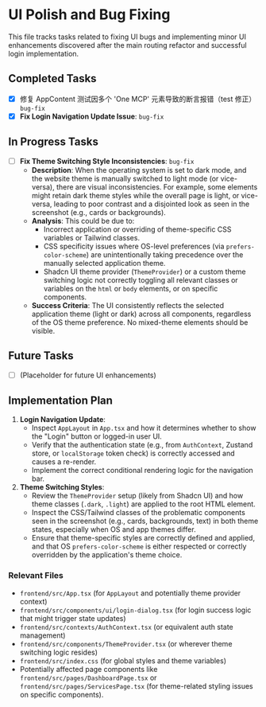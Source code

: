 # UI Polish and Bug Fixing

This file tracks tasks related to fixing UI bugs and implementing minor UI enhancements discovered after the main routing refactor and successful login implementation.

## Completed Tasks

- [x] 修复 AppContent 测试因多个 'One MCP' 元素导致的断言报错（test 修正） `bug-fix`
- [x] **Fix Login Navigation Update Issue**: `bug-fix`

## In Progress Tasks

- [ ] **Fix Theme Switching Style Inconsistencies**: `bug-fix`
    - **Description**: When the operating system is set to dark mode, and the website theme is manually switched to light mode (or vice-versa), there are visual inconsistencies. For example, some elements might retain dark theme styles while the overall page is light, or vice-versa, leading to poor contrast and a disjointed look as seen in the screenshot (e.g., cards or backgrounds).
    - **Analysis**: This could be due to:
        - Incorrect application or overriding of theme-specific CSS variables or Tailwind classes.
        - CSS specificity issues where OS-level preferences (via `prefers-color-scheme`) are unintentionally taking precedence over the manually selected application theme.
        - Shadcn UI theme provider (`ThemeProvider`) or a custom theme switching logic not correctly toggling all relevant classes or variables on the `html` or `body` elements, or on specific components.
    - **Success Criteria**: The UI consistently reflects the selected application theme (light or dark) across all components, regardless of the OS theme preference. No mixed-theme elements should be visible.

## Future Tasks

- [ ] (Placeholder for future UI enhancements)

## Implementation Plan

1.  **Login Navigation Update**:
    *   Inspect `AppLayout` in `App.tsx` and how it determines whether to show the "Login" button or logged-in user UI.
    *   Verify that the authentication state (e.g., from `AuthContext`, Zustand store, or `localStorage` token check) is correctly accessed and causes a re-render.
    *   Implement the correct conditional rendering logic for the navigation bar.
2.  **Theme Switching Styles**:
    *   Review the `ThemeProvider` setup (likely from Shadcn UI) and how theme classes (`.dark`, `.light`) are applied to the root HTML element.
    *   Inspect the CSS/Tailwind classes of the problematic components seen in the screenshot (e.g., cards, backgrounds, text) in both theme states, especially when OS and app themes differ.
    *   Ensure that theme-specific styles are correctly defined and applied, and that OS `prefers-color-scheme` is either respected or correctly overridden by the application's theme choice.

### Relevant Files

- `frontend/src/App.tsx` (for `AppLayout` and potentially theme provider context)
- `frontend/src/components/ui/login-dialog.tsx` (for login success logic that might trigger state updates)
- `frontend/src/contexts/AuthContext.tsx` (or equivalent auth state management)
- `frontend/src/components/ThemeProvider.tsx` (or wherever theme switching logic resides)
- `frontend/src/index.css` (for global styles and theme variables)
- Potentially affected page components like `frontend/src/pages/DashboardPage.tsx` or `frontend/src/pages/ServicesPage.tsx` (for theme-related styling issues on specific components). 